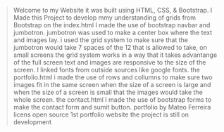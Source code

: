 >Welcome to my Website it was built using HTML, CSS, & Bootstrap.
>I Made this Project to develop mmy understanding of grids from Bootstrap
>on the index.html I made the use of bootstrap navbar and jumbotron.
jumbotron was used to make a center box where the text and images lay.
> i used the grid system to make sure that the jumbotron would take 7 spaces of the 12 that is allowed to take, on small screens the grid system works in a way that it takes advantange of the full screen
> text and images are responsive to the size of the screen.
>I linked fonts from outside sources like google fonts. 
>the portfolio.html i made the use of rows and collumns to make sure two images fit in the same screen when the size of a screen is large and when the size of a screen is small that the images would take the whole screen.
>the contact.html I made the use of bootstrap forms to make the contact form and sumit button.
>portfolio by Mateo Ferreira 
>licens open source 
> 1st portfolio website the project is still on  development